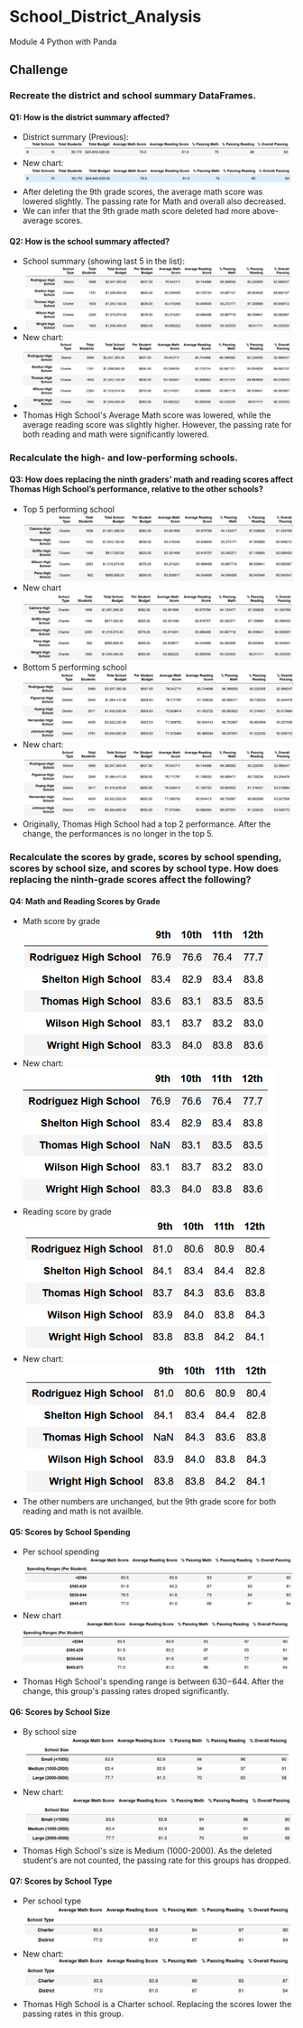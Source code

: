 # School_District_Analysis
Module 4 Python with Panda

## Challenge

### Recreate the district and school summary DataFrames.
#### Q1: How is the district summary affected?
   - District summary (Previous):
   ![District_summary](https://github.com/jjin92/School_District_Analysis/blob/master/Image/District_summary.PNG)
   - New chart:
   ![District_summary_challenge](https://github.com/jjin92/School_District_Analysis/blob/master/Image/District_summary_challenge.PNG)
   - After deleting the 9th grade scores, the average math score was lowered slightly. The passing rate for Math and overall also decreased. 
   - We can infer that the 9th grade math score deleted had more above-average scores.
  
#### Q2: How is the school summary affected?
   - School summary (showing last 5 in the list):
   - ![School_summary_tail](https://github.com/jjin92/School_District_Analysis/blob/master/Image/School_summary_tail.PNG)
   - New chart:
   - ![School_summary_tail_challenge](https://github.com/jjin92/School_District_Analysis/blob/master/Image/School_summary_tail_challenge.PNG)
   - Thomas High School's Average Math score was lowered, while the average reading score was slightly higher. However, the passing rate for both reading and math were significantly lowered.
  
### Recalculate the high- and low-performing schools.
#### Q3: How does replacing the ninth graders’ math and reading scores affect Thomas High School’s performance, relative to the other schools?
   - Top 5 performing school
   ![Top_school](https://github.com/jjin92/School_District_Analysis/blob/master/Image/Top_school.PNG)
   - New chart
   ![Top_school_challenge](https://github.com/jjin92/School_District_Analysis/blob/master/Image/Top_school_challenge.PNG)
   - Bottom 5 performing school
   ![Bottom_school](https://github.com/jjin92/School_District_Analysis/blob/master/Image/Bottom_school.PNG)
   - New chart:
   ![Bottom_school_challenge](https://github.com/jjin92/School_District_Analysis/blob/master/Image/Bottom_school_challenge.PNG)
   - Originally, Thomas High School had a top 2 performance. After the change, the performances is no longer in the top 5. 
    
### Recalculate the scores by grade, scores by school spending, scores by school size, and scores by school type. How does replacing the ninth-grade scores affect the following?
#### Q4: Math and Reading Scores by Grade
   - Math score by grade
   ![Math_score_by_grade](https://github.com/jjin92/School_District_Analysis/blob/master/Image/Math_score_by_grade.PNG)
   - New chart:
   ![Math_score_by_grade_challenge](https://github.com/jjin92/School_District_Analysis/blob/master/Image/Math_score_by_grade_challenge.PNG)
   - Reading score by grade
   ![Reading_score_by_grade](https://github.com/jjin92/School_District_Analysis/blob/master/Image/Reading_score_by_grade.PNG)
   - New chart:
   ![Reading_score_by_grade_challenge](https://github.com/jjin92/School_District_Analysis/blob/master/Image/Reading_score_by_grade_challenge.PNG)
   - The other numbers are unchanged, but the 9th grade score for both reading and math is not availble. 
  
#### Q5: Scores by School Spending
   - Per school spending
  ![per_spending](https://github.com/jjin92/School_District_Analysis/blob/master/Image/per_spending.PNG)
   - New chart
  ![per_spending_challenge](https://github.com/jjin92/School_District_Analysis/blob/master/Image/per_spending_challenge.PNG)
   - Thomas High School's spending range is between $630-$644. After the change, this group's passing rates droped significantly.
  
#### Q6: Scores by School Size
   - By school size
  ![per_school_size](https://github.com/jjin92/School_District_Analysis/blob/master/Image/per_school_size.PNG)
   - New chart:
  ![per_school_size_challenge](https://github.com/jjin92/School_District_Analysis/blob/master/Image/per_school_size_challenge.PNG)
   - Thomas High School's size is Medium (1000-2000). As the deleted student's are not counted, the passing rate for this groups has dropped.
  
#### Q7: Scores by School Type
   - Per school type
  ![per_school_type](https://github.com/jjin92/School_District_Analysis/blob/master/Image/per_school_type.PNG)
   - New chart:
  ![per_school_type_challenge](https://github.com/jjin92/School_District_Analysis/blob/master/Image/per_school_type_challenge.PNG)
   - Thomas High School is a Charter school. Replacing the scores lower the passing rates in this group. 
  
  
